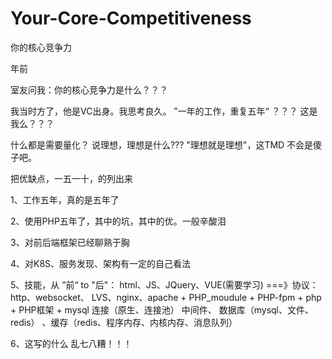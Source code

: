 # Your-Core-Competitiveness
你的核心竞争力

年前

室友问我：你的核心竞争力是什么？？？

我当时方了，他是VC出身。我思考良久。
”一年的工作，重复五年“ ？？？  这是我么？？？

什么都是需要量化？ 
说理想，理想是什么??? "理想就是理想"，这TMD 不会是傻子吧。

把优缺点，一五一十，的列出来

1、工作五年，真的是五年了

2、使用PHP五年了，其中的坑，其中的优。一般辛酸泪

3、对前后端框架已经聊熟于胸

4、对K8S、服务发现、架构有一定的自己看法

5、技能，从 ”前“ to "后"：
  html、JS、JQuery、VUE(需要学习) ===》协议：http、websocket、     LVS、nginx、apache  + PHP_moudule  + PHP-fpm + php + PHP框架 + mysql 连接（原生、连接池） 中间件、 数据库（mysql、文件、redis） 、缓存（redis、程序内存、内核内存、消息队列）
  
6、这写的什么 乱七八糟！！！
